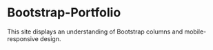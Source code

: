 # Bootstrap-Portfolio
This site displays an understanding of Bootstrap columns and mobile-responsive design.  
